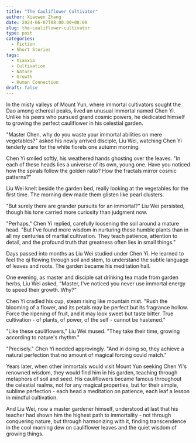 ```yaml
---
title: "The Cauliflower Cultivator"
author: Xiaowen Zhang
date: 2024-06-07T08:00:00+08:00
slug: the-cauliflower-cultivator
type: post
categories:
  - Fiction
  - Short Stories
tags:
  - Xianxia
  - Cultivation
  - Nature
  - Growth
  - Human Connection
draft: false
---
```


In the misty valleys of Mount Yun, where immortal cultivators sought the Dao among ethereal peaks, lived an unusual immortal named Chen Yi. Unlike his peers who pursued grand cosmic powers, he dedicated himself to growing the perfect cauliflower in his celestial garden.

"Master Chen, why do you waste your immortal abilities on mere vegetables?" asked his newly arrived disciple, Liu Wei, watching Chen Yi tenderly care for the white florets one autumn morning.

Chen Yi smiled softly, his weathered hands ghosting over the leaves. "In each of these heads lies a universe of its own, young one. Have you noticed how the spirals follow the golden ratio? How the fractals mirror cosmic patterns?"

Liu Wei knelt beside the garden bed, really looking at the vegetables for the first time. The morning dew made them glisten like pearl clusters.

"But surely there are grander pursuits for an immortal?" Liu Wei persisted, though his tone carried more curiosity than judgment now.

"Perhaps," Chen Yi replied, carefully loosening the soil around a mature head. "But I've found more wisdom in nurturing these humble plants than in all my centuries of martial cultivation. They teach patience, attention to detail, and the profound truth that greatness often lies in small things."

Days passed into months as Liu Wei studied under Chen Yi. He learned to feel the qi flowing through soil and stem, to understand the subtle language of leaves and roots. The garden became his meditation hall.

One evening, as master and disciple sat drinking tea made from garden herbs, Liu Wei asked, "Master, I've noticed you never use immortal energy to speed their growth. Why?"

Chen Yi cradled his cup, steam rising like mountain mist. "Rush the blooming of a flower, and its petals may be perfect but its fragrance hollow. Force the ripening of fruit, and it may look sweet but taste bitter. True cultivation - of plants, of power, of the self - cannot be hastened."

"Like these cauliflowers," Liu Wei mused. "They take their time, growing according to nature's rhythm."

"Precisely." Chen Yi nodded approvingly. "And in doing so, they achieve a natural perfection that no amount of magical forcing could match."

Years later, when other immortals would visit Mount Yun seeking Chen Yi's renowned wisdom, they would find him in his garden, teaching through metaphors of soil and seed. His cauliflowers became famous throughout the celestial realms, not for any magical properties, but for their simple, sublime perfection - each head a meditation on patience, each leaf a lesson in mindful cultivation.

And Liu Wei, now a master gardener himself, understood at last that his teacher had shown him the highest path to immortality - not through conquering nature, but through harmonizing with it, finding transcendence in the cool morning dew on cauliflower leaves and the quiet wisdom of growing things.